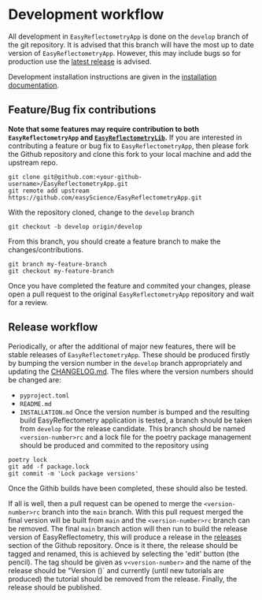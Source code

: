 # Development workflow

All development in `EasyReflectometryApp` is done on the `develop` branch of the git repository. 
It is advised that this branch will have the most up to date version of `EasyReflectometryApp`. 
However, this may include bugs so for production use the [latest release](https://github.com/easyScience/EasyReflectometryApp/releases) is advised. 

Development installation instructions are given in the [installation documentation](./INSTALLATION.md).

## Feature/Bug fix contributions

**Note that some features may require contribution to both `EasyReflectometryApp` and [`EasyReflectometryLib`](https://github.com/easyScience/EasyReflectometryLib/).**
If you are interested in contributing a feature or bug fix to `EasyReflectometryApp`, then please fork the Github repository and clone this fork to your local machine and add the upstream repo. 

```
git clone git@github.com:<your-github-username>/EasyReflectometryApp.git
git remote add upstream https://github.com/easyScience/EasyReflectometryApp.git
```

With the repository cloned, change to the `develop` branch

```
git checkout -b develop origin/develop
```

From this branch, you should create a feature branch to make the changes/contributions. 

```
git branch my-feature-branch
git checkout my-feature-branch
```

Once you have completed the feature and commited your changes, please open a pull request to the original `EasyReflectometryApp` repository and wait for a review. 

## Release workflow

Periodically, or after the additional of major new features, there will be stable releases of `EasyReflectometryApp`. 
These should be produced firstly by bumping the version number in the `develop` branch appropriately and updating the [CHANGELOG.md](./CHANGELOG.md). 
The files where the version numbers should be changed are: 
- `pyproject.toml`
- `README.md`
- `INSTALLATION.md`
Once the version number is bumped and the resulting build EasyReflectometry application is tested, a branch should be taken from `develop` for the release candidate.
This branch should be named `<version-number>rc` and a lock file for the poetry package management should be produced and commited to the repository using

```
poetry lock
git add -f package.lock
git commit -m 'Lock package versions'
```

Once the Githib builds have been completed, these should also be tested. 

If all is well, then a pull request can be opened to merge the `<version-number>rc` branch into the `main` branch. 
With this pull request merged the final version will be built from `main` and the `<version-number>rc` branch can be removed. 
The final `main` branch action will then run to build the release version of EasyReflectometry, this will produce a release in the [releases](https://github.com/easyScience/EasyReflectometryApp/releases) section of the Github repository. 
Once is it there, the release should be tagged and renamed, this is achieved by selecting the 'edit' button (the pencil). 
The tag should be given as `v<version-number>` and the name of the release should be "Version <version-number> (<date>)` and currently (until new tutorials are produced) the tutorial should be removed from the release.
Finally, the release should be published.  
